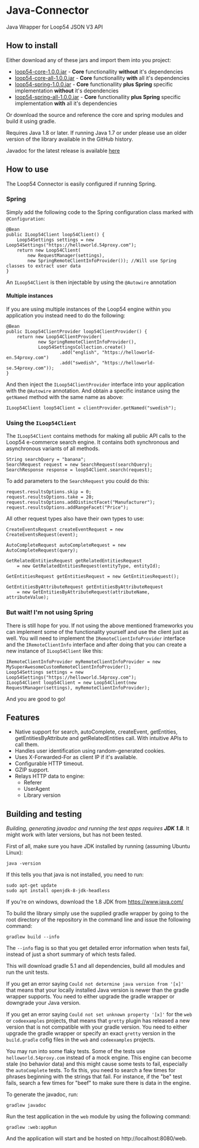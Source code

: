 
# Java-Connector
Java Wrapper for Loop54 JSON V3 API

## How to install
Either download any of these jars and import them into you project:

* [loop54-core-1.0.0.jar](http://files.loop54.com/files/libs/loop54-core-1.0.0.jar) - **Core** functionallity **without** it's dependencies
* [loop54-core-all-1.0.0.jar](http://files.loop54.com/files/libs/loop54-core-all-1.0.0.jar) - **Core** functionallity **with** all it's dependencies 
* [loop54-spring-1.0.0.jar](http://files.loop54.com/files/libs/loop54-spring-1.0.0.jar) - **Core** functionallity **plus Spring** specific implementation **without** it's dependencies
* [loop54-spring-all-1.0.0.jar](http://files.loop54.com/files/libs/loop54-spring-all-1.0.0.jar) - **Core** functionallity **plus Spring** specific implementation **with** all it's dependencies

Or download the source and reference the core and spring modules and build it using gradle.

Requires Java 1.8 or later. If running Java 1.7 or under please use an older version of the library available in the 
GitHub history.

Javadoc for the latest release is available [here](http://files.loop54.com/files/javadoc/core/index.html)

## How to use
The Loop54 Connector is easily configured if running Spring.

### Spring
Simply add the following code to the Spring configuration class marked with `@Configuration`:

    @Bean
    public ILoop54Client loop54Client() {
        Loop54Settings settings = new Loop54Settings("https://helloworld.54proxy.com");
        return new Loop54Client(
            new RequestManager(settings),
            new SpringRemoteClientInfoProvider()); //Will use Spring classes to extract user data
    }

An `ILoop54Client` is then injectable by using the `@Autowire` annotation

#### Multiple instances

If you are using multiple instances of the Loop54 engine within you application you instead need to do the following:

	@Bean
    public ILoop54ClientProvider loop54ClientProvider() {
        return new Loop54ClientProvider(
                new SpringRemoteClientInfoProvider(),
                Loop54SettingsCollection.create()
                        .add("english", "https://helloworld-en.54proxy.com")
                        .add("swedish", "https://helloworld-se.54proxy.com"));
    }

And then inject the `ILoop54ClientProvider` interface into your application with the `@Autowire` annotation. And obtain 
a specific instance using the `getNamed` method with the same name as above:

	ILoop54Client loop54Client = clientProvider.getNamed("swedish");

### Using the `ILoop54Client`
The `ILoop54Client` contains methods for making all public API calls to the Loop54 e-commerce search engine. It contains 
both synchronous and asynchronous variants of all methods.

    String searchQuery = "banana";
    SearchRequest request = new SearchRequest(searchQuery);
    SearchResponse response = loop54Client.search(request);
    
To add parameters to the `SearchRequest` you could do this:

    request.resultsOptions.skip = 0;
    request.resultsOptions.take = 20;
    request.resultsOptions.addDistinctFacet("Manufacturer");
    request.resultsOptions.addRangeFacet("Price");

All other request types also have their own types to use:

    CreateEventsRequest createEventRequest = new CreateEventsRequest(event);
    
    AutoCompleteRequest autoCompleteRequest = new AutoCompleteRequest(query);
    
    GetRelatedEntitiesRequest getRelatedEntitiesRequest 
        = new GetRelatedEntitiesRequest(entityType, entityId);
        
    GetEntitiesRequest getEntitiesRequest = new GetEntitiesRequest();
    
    GetEntitiesByAttributeRequest getEntitiesByAttributeRequest 
        = new GetEntitiesByAttributeRequest(attributeName, attributeValue);

### But wait! I'm not using Spring
There is still hope for you. If not using the above mentioned frameworks you can implement some of the functionality 
yourself and use the client just as well. You will need to implement the `IRemoteClientInfoProvider` interface and the 
`IRemoteClientInfo` interface and after doing that you can create a new instance of `ILoop54Client` like this:

    IRemoteClientInfoProvider myRemoteClientInfoProvider = new MySuperAwesomeCustomRemoteClientInfoProvider();
    Loop54Settings settings = new Loop54Settings("https://helloworld.54proxy.com");
    ILoop54Client loop54Client = new Loop54Client(new RequestManager(settings), myRemoteClientInfoProvider);
    
And you are good to go!

## Features
- Native support for search, autoComplete, createEvent, getEntities, getEntitiesByAttribute and getRelatedEntities call. 
With intuitive APIs to call them.
- Handles user identification using random-generated cookies.
- Uses X-Forwarded-For as client IP if it's available.
- Configurable HTTP timeout.
- GZIP support.
- Relays HTTP data to engine:
    - Referer
    - UserAgent
    - Library version
    
## Building and testing

_Building, generating javadoc and running the test apps requires **JDK 1.8**._ 
It might work with later versions, but has not been tested.

First of all, make sure you have JDK installed by running (assuming Ubuntu Linux):

	java -version
	
If this tells you that java is not installed, you need to run:

	sudo apt-get update
	sudo apt install openjdk-8-jdk-headless
	
If you're on windows, download the 1.8 JDK from https://www.java.com/

To build the library simply use the supplied gradle wrapper by going to the root directory of the repository in the command line and issue the following command:

    gradlew build --info

The `--info` flag is so that you get detailed error information when tests fail, instead of just a short summary of which tests failed.

This will download gradle 5.1 and all dependencies, build all modules and run the unit tests. 

If you get an error saying `Could not determine java version from '[x]'` that means that your locally installed Java version is newer than the gradle wrapper supports. You need to either upgrade the gradle wrapper or downgrade your Java version.

If you get an error saying `Could not set unknown property '[x]'` for the `web` or `codeexamples` projects, that means that `gretty` plugin has released a new version that is not compatible with your gradle version. You need to either upgrade the gradle wrapper or specify an exact `gretty` version in the `build.gradle` cofig files in the `web` and `codeexamples` projects.

You may run into some flaky tests. Some of the tests use `helloworld.54proxy.com` instead of a mock engine. This engine can become stale (no behavior data) and this might cause some tests to fail, especially the `autoComplete` tests. To fix this, you need to search a few times for phrases beginning with the strings that fail. For instance, if the "be" test fails, search a few times for "beef" to make sure there is data in the engine.

To generate the javadoc, run:

    gradlew javadoc

Run the test application in the `web` module by using the following command:

    gradlew :web:appRun
    
And the application will start and be hosted on http://localhost:8080/web.
